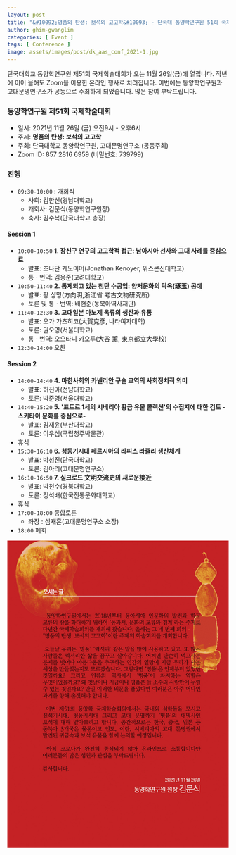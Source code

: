 ```yaml
---
layout: post
title: "&#10092;명품의 탄생: 보석의 고고학&#10093; - 단국대 동양학연구원 51회 국제학술대회 (2021)"
author: ghim-gwanglim
categories: [ Event ]
tags: [ Conference ]
image: assets/images/post/dk_aas_conf_2021-1.jpg
---
```


단국대학교 동양학연구원 제51회 국제학술대회가 오는 11월 26일(금)에 열립니다.
작년에 이어 올해도 Zoom을 이용한 온라인 행사로 치러집니다. 
이번에는 동양학연구원과 고대문명연구소가 공동으로 주최하게 되었습니다.
많은 참여 부탁드립니다.


### 동양학연구원 제51회 국제학술대회

- 일시: 2021년 11월 26일 (금) 오전9시 - 오후6시
- 주제: __명품의 탄생: 보석의 고고학__
- 주최: 단국대학교 동양학연구원, 고대문명연구소 (공동주최) 
- Zoom ID: 857 2816 6959 (비밀번호: 739799)


### 진행

* `09:30-10:00` : 개회식
    - 사회: 김한신(경남대학교)
    - 개회사: 김문식(동양학연구원장)
    - 축사: 김수복(단국대학교 총장)

#### Session 1
* `10:00-10:50`  __1. 장신구 연구의 고고학적 접근: 남아시아 선사와 고대 사례를 중심으로__
    - 발표: 조나단 케노이어(Jonathan Kenoyer, 위스콘신대학교)
    - 통ㆍ번역: 김용준(고려대학교)
* `10:50-11:40` __2. 통제되고 있는 첨단 수공업: 양저문화의 탁옥(琢玉) 공예__
    - 발표: 팡 샹밍(方向明,浙江省 考古文物研究所)
    - 토론 및 통ㆍ번역: 배현준(동북아역사재단)
* `11:40-12:30` __3. 고대일본 마노제 옥류의 생산과 유통__
    - 발표: 오가 가츠히코(大賀克彥, 나라여자대학)
    - 토론: 권오영(서울대학교)
    - 통ㆍ번역: 오오타니 카오루(大谷 薰, 東京都立大學校)
* `12:30-14:00` 오찬

#### Session 2
* `14:00-14:40` __4. 마한사회의 카넬리안 구슬 교역의 사회정치적 의미__
    - 발표: 허진아(전남대학교)
    - 토론: 박준영(서울대학교)
* `14:40-15:20` __5. '표트르 1세의 시베리아 황금 유물 콜렉션'의 수집지에 대한 검토 -스키타이 문화를 중심으로-__
    - 발표: 김재윤(부산대학교)
    - 토론: 이우섭(국립청주박물관)
* 휴식
* `15:30-16:10` __6. 청동기시대 페르시아의 라피스 라줄리 생산체계__
    - 발표: 박성진(단국대학교)
    - 토론: 김아리(고대문명연구소)
* `16:10-16:50` __7. 실크로드 文明交流史의 새로운接近__
    - 발표: 박천수(경북대학교)
    - 토론: 정석배(한국전통문화대학교)
* 휴식
* `17:00-18:00` 종합토론
    - 좌장 : 심재훈(고대문명연구소 소장)
* `18:00` 폐회


![](/assets/images/post/dk_aas_conf_2021-2.jpg)

